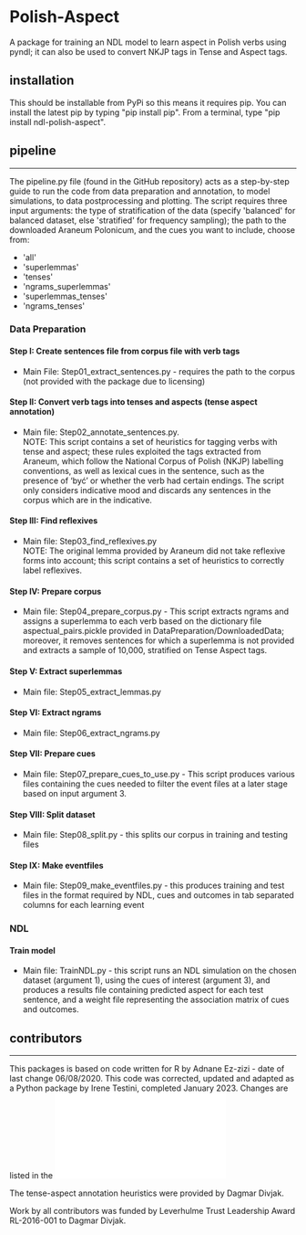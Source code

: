 # Polish-Aspect

A package for training an NDL model to learn aspect in Polish verbs using pyndl; it can also be used to convert NKJP tags in Tense and Aspect tags. 

## installation

This should be installable from PyPi so this means it requires pip. 
You can install the latest pip by typing "pip install pip".
From a terminal, type "pip install ndl-polish-aspect".

## pipeline
---------------------------------------------------
The pipeline.py file (found in the GitHub repository) acts as a step-by-step guide to run the code from data preparation and annotation, to model simulations, to data postprocessing and plotting.
The script requires three input arguments: the type of stratification of the data (specify 'balanced' for balanced dataset, else 'stratified' for frequency sampling); the path to the downloaded Araneum Polonicum, and the cues you want to include, choose from:
- 'all'
- 'superlemmas'
- 'tenses'
- 'ngrams_superlemmas'
- 'superlemmas_tenses'
- 'ngrams_tenses'

### Data Preparation
#### Step I: Create sentences file from corpus file with verb tags 
 - Main File: Step01_extract_sentences.py - requires the path to the corpus (not provided with the package due to licensing)

#### Step II: Convert verb tags into tenses and aspects (tense aspect annotation) 

- Main file: Step02_annotate_sentences.py.  
NOTE: This script contains a set of heuristics for tagging verbs with tense and aspect; these rules exploited the tags extracted from Araneum, which follow the National Corpus of Polish (NKJP) labelling conventions, as well as lexical cues in the sentence, such as the presence of ‘być’ or whether the verb had certain endings. The script only considers indicative mood and discards any sentences in the corpus which are in the indicative.


#### Step III: Find reflexives
- Main file: Step03_find_reflexives.py  
NOTE: The original lemma provided by Araneum did not take reflexive forms into account; this script contains a set of heuristics to correctly label reflexives.

#### Step IV: Prepare corpus
- Main file: Step04_prepare_corpus.py - This script extracts ngrams and assigns a superlemma to each verb based on the dictionary file aspectual_pairs.pickle provided in DataPreparation/DownloadedData; moreover, it removes sentences for which a superlemma is not provided and extracts a sample of 10,000, stratified on Tense Aspect tags.

#### Step V: Extract superlemmas
- Main file: Step05_extract_lemmas.py

#### Step VI: Extract ngrams
- Main file: Step06_extract_ngrams.py

#### Step VII: Prepare cues
- Main file: Step07_prepare_cues_to_use.py - This script produces various files containing the cues needed to filter the event files at a later stage based on input argument 3.

#### Step VIII: Split dataset
- Main file: Step08_split.py - this splits our corpus in training and testing files

#### Step IX: Make eventfiles
- Main file: Step09_make_eventfiles.py - this produces training and test files in the format required by NDL, cues and outcomes in tab separated columns for each learning event


### NDL

#### Train model
- Main file: TrainNDL.py - this script runs an NDL simulation on the chosen dataset (argument 1), using the cues of interest (argument 3), and produces a results file containing predicted aspect for each test sentence, and a weight file representing the association matrix of cues and outcomes.


## contributors
---------------------------------------------------
This packages is based on code written for R by Adnane Ez-zizi - date of last change 06/08/2020. This code was corrected, updated and adapted as a Python package by Irene Testini, completed January 2023. Changes are listed in the ![changes file](changes.txt)

The tense-aspect annotation heuristics were provided by Dagmar Divjak.

Work by all contributors was funded by Leverhulme Trust Leadership Award RL-2016-001 to Dagmar Divjak.
